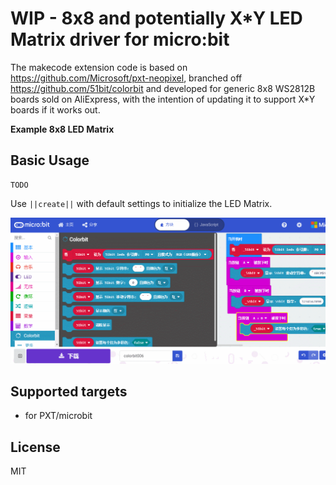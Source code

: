 # WIP - 8x8 and potentially X*Y LED Matrix driver for micro:bit

The makecode extension code is based on https://github.com/Microsoft/pxt-neopixel, branched off https://github.com/51bit/colorbit and developed for generic 8x8 WS2812B boards sold on AliExpress, with the intention of updating it to support X*Y boards if it works out.

**Example 8x8 LED Matrix**

## Basic Usage

```blocks
TODO
```

Use ``||create||`` with default settings to initialize the LED Matrix.

![Alt text](https://github.com/51bit/ColorBit/raw/master/GIF0.gif?raw=true "Basic Usage")

## Supported targets

* for PXT/microbit

## License

MIT
